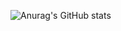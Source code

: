 ![Anurag's GitHub stats](https://github-readme-stats.vercel.app/api?username=Jayce-DevLane&show_icons=true&theme=radical)
